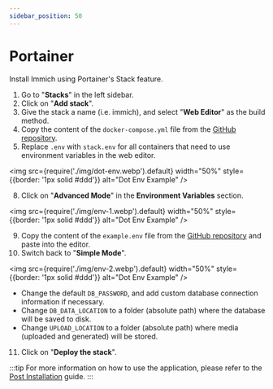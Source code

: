 ```yaml
---
sidebar_position: 50
---
```


# Portainer

Install Immich using Portainer's Stack feature.

1. Go to "**Stacks**" in the left sidebar.
2. Click on "**Add stack**".
3. Give the stack a name (i.e. immich), and select "**Web Editor**" as the build method.
4. Copy the content of the `docker-compose.yml` file from the [GitHub repository](https://github.com/immich-app/immich/releases/latest/download/docker-compose.yml).
5. Replace `.env` with `stack.env` for all containers that need to use environment variables in the web editor.

<img
src={require('./img/dot-env.webp').default}
width="50%"
style={{border: '1px solid #ddd'}}
alt="Dot Env Example"
/>

8. Click on "**Advanced Mode**" in the **Environment Variables** section.

<img
src={require('./img/env-1.webp').default}
width="50%"
style={{border: '1px solid #ddd'}}
alt="Dot Env Example"
/>

9. Copy the content of the `example.env` file from the [GitHub repository](https://github.com/immich-app/immich/releases/latest/download/example.env) and paste into the editor.
10. Switch back to "**Simple Mode**".

<img
src={require('./img/env-2.webp').default}
width="50%"
style={{border: '1px solid #ddd'}}
alt="Dot Env Example"
/>

- Change the default `DB_PASSWORD`, and add custom database connection information if necessary.
- Change `DB_DATA_LOCATION` to a folder (absolute path) where the database will be saved to disk.
- Change `UPLOAD_LOCATION` to a folder (absolute path) where media (uploaded and generated) will be stored.

11. Click on "**Deploy the stack**".

:::tip
For more information on how to use the application, please refer to the [Post Installation](/install/post-install.mdx) guide.
:::
